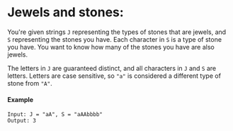 # Jewels and stones:

You're given strings `J` representing the types of stones that are jewels, and `S` representing the stones you have. Each character in `S` is a type of stone you have. You want to know how many of the stones you have are also jewels.

The letters in `J` are guaranteed distinct, and all characters in `J` and `S` are letters. Letters are case sensitive, so `"a"` is considered a different type of stone from `"A"`.

#### Example
```
Input: J = "aA", S = "aAAbbbb"
Output: 3
```
